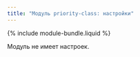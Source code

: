 ```yaml
---
title: "Модуль priority-class: настройки"
---
```


{% include module-bundle.liquid %}

Модуль не имеет настроек.
